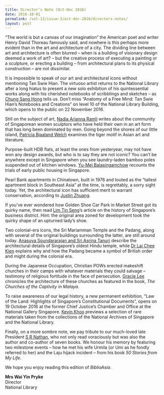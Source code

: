 ```yaml
---
title: Director’s Note (Oct-Dec 2016)
date: 2016-10-01
permalink: /vol-12/issue-3/oct-dec-2016/directors-notes/
layout: post
---
```

“The world is but a canvas of our imagination” the American poet and writer Henry David Thoreau famously said, and nowhere is this perhaps more evident than in the art and architecture of a city. The dividing line between art and architecture is often blurred – when is a building of visionary design deemed a work of art? – but the creative process of executing a painting or a sculpture, or erecting a building – from architectural plans to its physical construction – are not dissimilar.

It is impossible to speak of our art and architectural icons without mentioning Tan Swie Hian. The virtuoso artist returns to the National Library after a long hiatus to present a new solo exhibition of his quintessential works along with his cherished notebooks of scribblings and sketches – as [Chung Sang Hong](/vol-12/issue-3/oct-dec-2016/baring-mind-soul) tells us. Don’t miss “Anatomy of a Free Mind: Tan Swie Hian’s Notebooks and Creations” on level 10 of the National Library Building, which opens to the public on 22 November 2016.

Still on the subject of art, [Nadia Arianna Ramli](/vol-12/issue-3/oct-dec-2016/softhands-steelyheart) writes about the community of Singaporean women sculptors who have held their own in an art form that has long been dominated by men. Going beyond the shores of our little island, [Patricia Bjaaland Welch](/vol-12/issue-3/oct-dec-2016/the-tiger-within) examines the tiger motif in Asian art and literature.

Purpose-built HDB flats, at least the ones from yesteryear, may not have won any design awards, but who is to say they are not iconic? You can’t be anywhere except in Singapore when you see laundry-laden bamboo poles suspended out of kitchen windows. [Yu-Mei  Balasingamchow](/vol-12/issue-3/oct-dec-2016/publichouse-pvtlives) recounts the trials of early public housing in Singapore.

Pearl Bank apartments in Chinatown, built in 1976 and touted as the “tallest apartment block in Southeast Asia” at the time, is regrettably, a sorry sight today. Yet, the architectural icon has sufficient merit to warrant conservation, according to [Justin Zhuang](/vol-12/issue-3/oct-dec-2016/saving-pearl-bank-apt).

If you’ve ever wondered how Golden Shoe Car Park in Market Street got its quirky name, then read [Lim Tin Seng](/vol-12/issue-3/oct-dec-2016/as-good-as-gold)’s article on the history of Singapore’s business district. Hint: the original area zoned for development took the quirky shape of an upturned lady’s shoe.

Two colonial-era icons, the Sri Mariamman Temple and the Padang, along with several of the original buildings surrounding the latter, are still around today. [Anasuya Soundararajan and Sri Asrina Tanuri](/vol-12/issue-3/oct-dec-2016/time-honoured-temple) describe the architectural details of Singapore’s oldest Hindu temple, while [Dr Lai Chee Kien](/vol-12/issue-3/oct-dec-2016/the-padang) explains why and how the Padang became a symbol of British order and might during the colonial era.

During the Japanese Occupation, Christian POWs erected makeshift churches in their camps with whatever materials they could salvage – testimony of religious fortitude in the face of persecution. [Gracie Lee](/vol-12/issue-3/oct-dec-2016/building-faith) chronicles the architecture of these churches as featured in the book, *The Churches of the Captivity in Malaya*.

To raise awareness of our legal history, a new permanent exhibition, “Law of the Land: Highlights of Singapore’s Constitutional Documents”, opens on 19 October 2016 at the former Chief Justice’s Chamber and Office at the National Gallery Singapore. [Kevin Khoo](/vol-12/issue-3/oct-dec-2016/law-of-the-land) previews a selection of rare materials taken from the collections of the National Archives of Singapore and the National Library.

Finally, on a more sombre note, we pay tribute to our much-loved late President [S R Nathan](/vol-12/issue-3/oct-dec-2016/sr-nathan), who not only read voraciously but was also the author and co-author of seven books. We honour his memory by featuring two milestone events – how he met his wife Urmila (or Umi as he fondly referred to her) and the Laju hijack incident – from his book *50 Stories from My Life*.

We hope you enjoy reading this edition of *BiblioAsia*.

<b>Mrs Wai Yin Pryke</b><br>
Director<br>
National Library